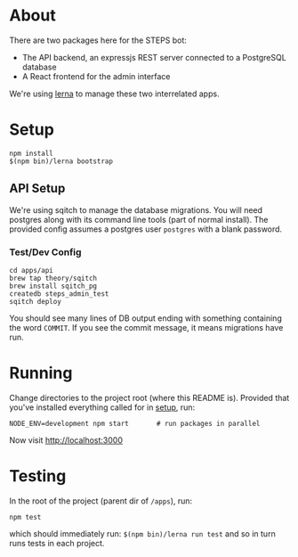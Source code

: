 # About

There are two packages here for the STEPS bot:

- The API backend, an expressjs REST server connected to a PostgreSQL database
- A React frontend for the admin interface

We're using [lerna](https://lernajs.io/) to manage these two interrelated apps.

# Setup

```
npm install
$(npm bin)/lerna bootstrap
```

## API Setup

We're using sqitch to manage the database migrations.
You will need postgres along with its command line tools (part of normal install).
The provided config assumes a postgres user `postgres` with a blank password.

### Test/Dev Config

```
cd apps/api
brew tap theory/sqitch
brew install sqitch_pg
createdb steps_admin_test
sqitch deploy
```

You should see many lines of DB output ending with something containing the word `COMMIT`.
If you see the commit message, it means migrations have run.

# Running

Change directories to the project root (where this README is).
Provided that you've installed everything called for in [setup](#setup), run:

```
NODE_ENV=development npm start       # run packages in parallel
```

Now visit <http://localhost:3000>

# Testing

In the root of the project (parent dir of `/apps`), run:

```
npm test
```

which should immediately run:
`$(npm bin)/lerna run test` and so in turn runs tests in each project.

